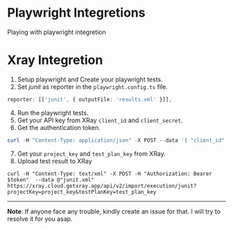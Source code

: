 # Playwright Integretions
Playing with playwright integretion


# Xray Integretion
1. Setup playwright and Create your playwright tests.
2. Set _junit_ as reporter in the `playwright.config.ts` file.
```typescript
reporter: [['junit', { outputFile: 'results.xml' }]],
 ```
4. Run the playwright tests.
5. Get your API key from XRay `client_id` and `client_secret`.
6. Get the authentication token.
```powershell
curl -H "Content-Type: application/json" -X POST --data '{ "client_id": "client_id","client_secret": "client_secret" }'  https://xray.cloud.getxray.app/api/v1/authenticate
```
7. Get your `project_key` and `test_plan_key` from XRay.
8. Upload test result to XRay
```
curl -H "Content-Type: text/xml" -X POST -H "Authorization: Bearer $token"  --data @"junit.xml" https://xray.cloud.getxray.app/api/v2/import/execution/junit?projectKey=project_key&testPlanKey=test_plan_key
```
------

**Note**: If anyone face any trouble, kindly create an issue for that. I will try to resolve it for you asap.
